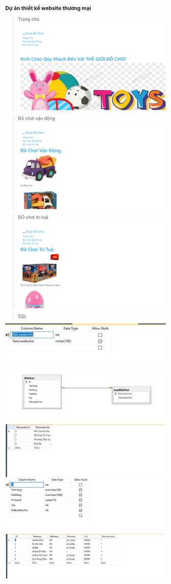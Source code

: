 ### Dự án thiết kế website thương mại

> Trang chủ
![img](/imgMD/localhost_56688_.png)

> Đồ chơi vận động
![img](/imgMD/localhost_56688_About.png)

> ĐÒ chơi trí tuệ
![img](/imgMD/localhost_56688_Contact.png)

>SQL
<img src = "https://raw.githubusercontent.com/thanhtay2119/WebBanDoChoi/master/SQL0.JPG">
<img src = "https://raw.githubusercontent.com/thanhtay2119/WebBanDoChoi/master/SQL00.JPG">
<img src = "https://raw.githubusercontent.com/thanhtay2119/WebBanDoChoi/master/SQL000.JPG">
<img src = "https://raw.githubusercontent.com/thanhtay2119/WebBanDoChoi/master/SQL0000.JPG">
<img src = "https://raw.githubusercontent.com/thanhtay2119/WebBanDoChoi/master/SQL00000.JPG">
